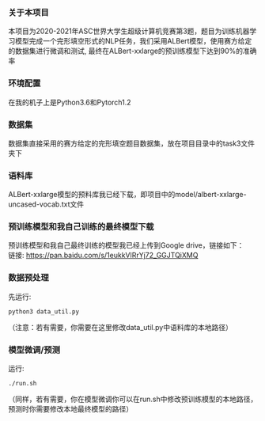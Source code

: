 <!--
 * @Descripttion: 
 * @Version: 1.0
 * @Author: ZhangHongYu
 * @Date: 2022-02-05 18:23:00
 * @LastEditors: ZhangHongYu
 * @LastEditTime: 2022-05-16 19:19:45
-->
### 关于本项目
本项目为2020-2021年ASC世界大学生超级计算机竞赛第3题，题目为训练机器学习模型完成一个完形填空形式的NLP任务，我们采用ALBert模型，使用赛方给定的数据集进行微调和测试, 最终在ALBert-xxlarge的预训练模型下达到90%的准确率


### 环境配置
在我的机子上是Python3.6和Pytorch1.2


### 数据集
数据集直接采用的赛方给定的完形填空题目数据集，放在项目目录中的task3文件夹下

### 语料库
ALBert-xxlarge模型的预料库我已经下载，即项目中的model/albert-xxlarge-uncased-vocab.txt文件

### 预训练模型和我自己训练的最终模型下载
预训练模型和我自己最终训练的模型我已经上传到Google drive，链接如下：  
链接: https://pan.baidu.com/s/1eukkVlRrYj72_GGJTQiXMQ  


### 数据预处理
先运行:
```
python3 data_util.py
```
（注意：若有需要，你需要在这里修改data_util.py中语料库的本地路径）


### 模型微调/预测 
运行:
```
./run.sh
```
（同样，若有需要，你在模型微调你可以在run.sh中修改预训练模型的本地路径，预测时你需要修改本地最终模型的路径）

